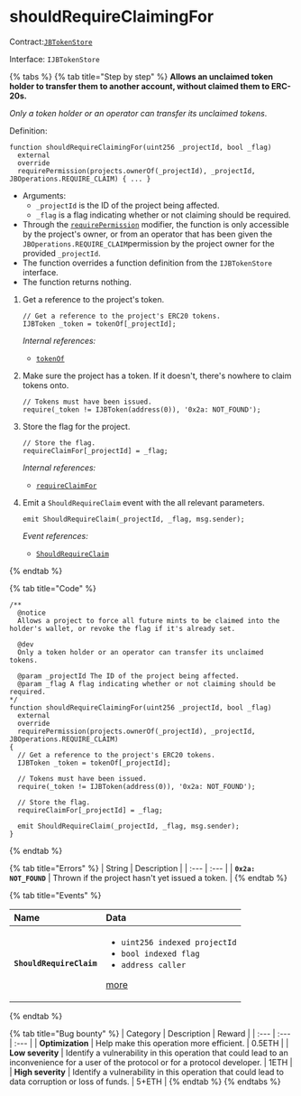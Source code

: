 # shouldRequireClaimingFor

Contract:[`JBTokenStore`](../)​‌

Interface: `IJBTokenStore`

{% tabs %}
{% tab title="Step by step" %}
**Allows an unclaimed token holder to transfer them to another account, without claimed them to ERC-20s.**

_Only a token holder or an operator can transfer its unclaimed tokens_.

Definition:

```solidity
function shouldRequireClaimingFor(uint256 _projectId, bool _flag)
  external
  override
  requirePermission(projects.ownerOf(_projectId), _projectId, JBOperations.REQUIRE_CLAIM) { ... }
```

* Arguments:
  * `_projectId` is the ID of the project being affected.
  * `_flag` is a flag indicating whether or not claiming should be required.
* Through the [`requirePermission`](../../jboperatable/modifiers/requirepermission.md) modifier, the function is only accessible by the project's owner, or from an operator that has been given the `JBOperations.REQUIRE_CLAIM`permission by the project owner for the provided `_projectId`.
* The function overrides a function definition from the `IJBTokenStore` interface.
* The function returns nothing.



1. Get a reference to the project's token.  

   ```solidity
   // Get a reference to the project's ERC20 tokens.
   IJBToken _token = tokenOf[_projectId];
   ```

   _Internal references:_

   * [`tokenOf`](../properties/tokenof.md)


2. Make sure the project has a token. If it doesn't, there's nowhere to claim tokens onto.

   ```solidity
   // Tokens must have been issued.
   require(_token != IJBToken(address(0)), '0x2a: NOT_FOUND');
   ```


3. Store the flag for the project.

   ```solidity
   // Store the flag.
   requireClaimFor[_projectId] = _flag;
   ```

   _Internal references:_

   * [`requireClaimFor`](../properties/requireclaimfor.md)
  

4. Emit a `ShouldRequireClaim` event with the all relevant parameters.

   ```solidity
   emit ShouldRequireClaim(_projectId, _flag, msg.sender);
   ```

   _Event references:_

   * [`ShouldRequireClaim`](../events/shouldrequireclaim.md)

{% endtab %}

{% tab title="Code" %}
```solidity
/** 
  @notice 
  Allows a project to force all future mints to be claimed into the holder's wallet, or revoke the flag if it's already set.

  @dev
  Only a token holder or an operator can transfer its unclaimed tokens.

  @param _projectId The ID of the project being affected.
  @param _flag A flag indicating whether or not claiming should be required.
*/
function shouldRequireClaimingFor(uint256 _projectId, bool _flag)
  external
  override
  requirePermission(projects.ownerOf(_projectId), _projectId, JBOperations.REQUIRE_CLAIM)
{
  // Get a reference to the project's ERC20 tokens.
  IJBToken _token = tokenOf[_projectId];

  // Tokens must have been issued.
  require(_token != IJBToken(address(0)), '0x2a: NOT_FOUND');

  // Store the flag.
  requireClaimFor[_projectId] = _flag;

  emit ShouldRequireClaim(_projectId, _flag, msg.sender);
}
```
{% endtab %}

{% tab title="Errors" %}
| String | Description |
| :--- | :--- |
| **`0x2a: NOT_FOUND`** | Thrown if the project hasn't yet issued a token. |
{% endtab %}

{% tab title="Events" %}
<table>
  <thead>
    <tr>
      <th style="text-align:left">Name</th>
      <th style="text-align:left">Data</th>
    </tr>
  </thead>
  <tbody>
    <tr>
      <td style="text-align:left"><b><code>ShouldRequireClaim</code></b>
      </td>
      <td style="text-align:left">
        <ul><li><code>uint256 indexed projectId</code></li><li><code>bool indexed flag</code></li><li><code>address caller</code></li></ul><p><a href="../events/shouldrequireclaim.md">more</a></p>
      </td>
    </tr>
  </tbody>
</table>
{% endtab %}

{% tab title="Bug bounty" %}
| Category | Description | Reward |
| :--- | :--- | :--- |
| **Optimization** | Help make this operation more efficient. | 0.5ETH |
| **Low severity** | Identify a vulnerability in this operation that could lead to an inconvenience for a user of the protocol or for a protocol developer. | 1ETH |
| **High severity** | Identify a vulnerability in this operation that could lead to data corruption or loss of funds. | 5+ETH |
{% endtab %}
{% endtabs %}



